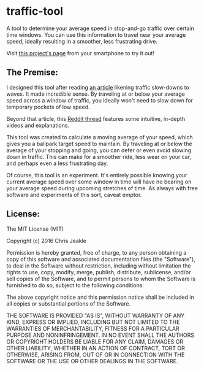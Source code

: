 # traffic-tool
A tool to determine your average speed in stop-and-go traffic over certain time windows. You can use this information to travel near your average speed, ideally resulting in a smoother, less frustrating drive.

Visit [this project's page](http://cjjeakle.github.io/traffic-tool) from your smartphone to try it out!

## The Premise:
I designed this tool after reading [an article](http://trafficwaves.org/) likening traffic slow-downs to waves. It made incredible sense. By traveling at or below your average speed across a window of traffic, you ideally won't need to slow down for temporary pockets of low speed.

Beyond that article, this [Reddit thread](https://www.reddit.com/r/askscience/comments/1lqdzo/traffic_engineers_what_causes_the_pulsatile_flow/) features some intuitive, in-depth videos and explanations.

This tool was created to calculate a moving average of your speed, which gives you a ballpark target speed to maintain. By traveling at or below the average of your stopping and going, you can defer or even avoid slowing down in traffic. This can make for a smoother ride, less wear on your car, and perhaps even a less frustrating day.

Of course, this tool is an experiment. It's entirely possible knowing your current average speed over some window in time will have no bearing on your average speed during upcoming stretches of time. As always with free software and experiments of this sort, caveat emptor.

## License:
The MIT License (MIT)

Copyright (c) 2016 Chris Jeakle

Permission is hereby granted, free of charge, to any person obtaining a copy
of this software and associated documentation files (the "Software"), to deal
in the Software without restriction, including without limitation the rights
to use, copy, modify, merge, publish, distribute, sublicense, and/or sell
copies of the Software, and to permit persons to whom the Software is
furnished to do so, subject to the following conditions:

The above copyright notice and this permission notice shall be included in all
copies or substantial portions of the Software.

THE SOFTWARE IS PROVIDED "AS IS", WITHOUT WARRANTY OF ANY KIND, EXPRESS OR
IMPLIED, INCLUDING BUT NOT LIMITED TO THE WARRANTIES OF MERCHANTABILITY,
FITNESS FOR A PARTICULAR PURPOSE AND NONINFRINGEMENT. IN NO EVENT SHALL THE
AUTHORS OR COPYRIGHT HOLDERS BE LIABLE FOR ANY CLAIM, DAMAGES OR OTHER
LIABILITY, WHETHER IN AN ACTION OF CONTRACT, TORT OR OTHERWISE, ARISING FROM,
OUT OF OR IN CONNECTION WITH THE SOFTWARE OR THE USE OR OTHER DEALINGS IN THE
SOFTWARE.
